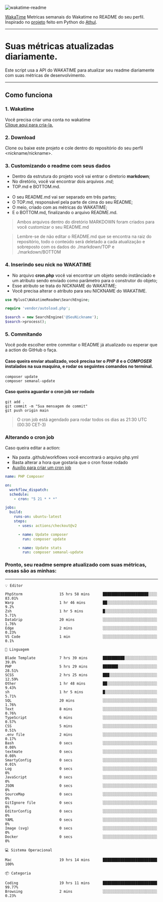 ![wakatime-readme](https://socialify.git.ci/bymatheus/wakatime-readme/image?description=1&descriptionEditable=M%C3%A9tricas%20semanais%20do%20Wakatime%20no%20seu%20README%20de%20perfil.&font=KoHo&forks=1&language=1&owner=1&pattern=Signal&stargazers=1&theme=Dark)

[WakaTime](https://wakatime.com) Metricas semanais do Wakatime no README do seu perfil. <br>
Inspirado no [projeto](https://github.com/athul/waka-readme) feito em Python do [Athul](https://github.com/athul).
___

# Suas métricas atualizadas diariamente.
Este script usa a API do WAKATIME para atualizar seu readme diariamente com suas métricas de desenvolvimento.

___

## Como funciona

### 1. Wakatime
Você precisa criar uma conta no wakatime <br>
[Clique aqui para cria-la.](https://wakatime.com) 

### 2. Download
Clone ou baixe este projeto e cole dentro do repositório do seu perfil <nickname/nickname>.

### 3. Customizando o readme com seus dados
- Dentro da estrutura do projeto você vai entrar o diretorio **markdown**;  
- No diretório, você vai encontrar dois arquivos *.md*;
- TOP.md e BOTTOM.md.
<br><br>
- O seu README.md vai ser separado em três partes; 
- O TOP.md, responsável pela parte de cima do seu README;
- O meio, criado com as métricas do WAKATIME;
- E o BOTTOM.md, finalizando o arquivo README.md.<br>

> Ambos arquivos dentro do diretório MARKDOWN foram criados para você customizar o seu README.md

> Lembre-se de não editar o README.md que se encontra na raiz do repositório, todo o conteúdo será deletado a cada atualização e sobreposto com os dados do ./markdown/TOP e ./markdown/BOTTOM

### 4. Inserindo seu nick no WAKATIME
- No arquivo **cron.php** você vai encontrar um objeto sendo instânciado e um atributo sendo enviado como parâmetro para o construtor do objeto;
- Esse atributo se trata do NICKNAME do WAKATIME;
- Você precisa alterar o atributo para seu NICKNAME do WAKATIME.

```php
use MplusC\WakatimeReadme\SearchEngine;

require 'vendor/autoload.php';

$search = new SearchEngine('@SeuNickname');
$search->process();
```

### 5. Commitando
Você pode escolher entre commitar o README já atualizado ou esperar que a action do GitHub o faça. <br>

#### Caso queira enviar atualizado, você precisa ter o *PHP 8* e o *COMPOSER* instalados na sua maquina, e rodar os seguintes comandos no terminal.
```composer
composer update
composer semanal-update 
```

#### Caso queira aguardar o cron job ser rodado 
```git 
git add .
git commit -m "Sua mensagem de commit"
git push origin main
```

>O cron job está agendado para rodar todos os dias as 21:30 UTC (00:30 CET-3) 

### Alterando o cron job
Caso queira editar a action:

- Na pasta .github/workflows você encontrará o arquivo php.yml
- Basta alterar a hora que gostaria que o cron fosse rodado
- [Auxilio para criar um cron job](https://crontab.guru)

```yml
name: PHP Composer

on:
  workflow_dispatch:
  schedule:
    - cron: "5 21 * * *"

jobs:
  build:
    runs-on: ubuntu-latest
    steps:
      - uses: actions/checkout@v2

      - name: Update composer
        run: composer update

      - name: Update stats
        run: composer semanal-update
```

### Pronto, seu readme sempre atualizado com suas métricas, essas são as minhas:

___
```text
💡 Editor

PhpStorm                 15 hrs 58 mins      █████████████████████░░░░     83.01%
Warp                     1 hr 46 mins        ██░░░░░░░░░░░░░░░░░░░░░░░       9.2%
Zsh                      1 hr 5 mins         █░░░░░░░░░░░░░░░░░░░░░░░░      5.71%
DataGrip                 20 mins             ░░░░░░░░░░░░░░░░░░░░░░░░░      1.76%
Edge                     2 mins              ░░░░░░░░░░░░░░░░░░░░░░░░░      0.23%
VS Code                  1 min               ░░░░░░░░░░░░░░░░░░░░░░░░░       0.1%
```
```text
💬 Linguagem

Blade Template           7 hrs 39 mins       ██████████░░░░░░░░░░░░░░░      39.8%
PHP                      5 hrs 29 mins       ███████░░░░░░░░░░░░░░░░░░     28.51%
SCSS                     2 hrs 25 mins       ███░░░░░░░░░░░░░░░░░░░░░░     12.59%
Other                    1 hr 48 mins        ██░░░░░░░░░░░░░░░░░░░░░░░      9.43%
sh                       1 hr 5 mins         █░░░░░░░░░░░░░░░░░░░░░░░░      5.71%
SQL                      20 mins             ░░░░░░░░░░░░░░░░░░░░░░░░░      1.76%
Text                     8 mins              ░░░░░░░░░░░░░░░░░░░░░░░░░      0.76%
TypeScript               6 mins              ░░░░░░░░░░░░░░░░░░░░░░░░░      0.57%
CSS                      5 mins              ░░░░░░░░░░░░░░░░░░░░░░░░░      0.51%
.env file                2 mins              ░░░░░░░░░░░░░░░░░░░░░░░░░      0.17%
Bash                     0 secs              ░░░░░░░░░░░░░░░░░░░░░░░░░      0.08%
textmate                 0 secs              ░░░░░░░░░░░░░░░░░░░░░░░░░      0.08%
SmartyConfig             0 secs              ░░░░░░░░░░░░░░░░░░░░░░░░░      0.01%
Log                      0 secs              ░░░░░░░░░░░░░░░░░░░░░░░░░         0%
JavaScript               0 secs              ░░░░░░░░░░░░░░░░░░░░░░░░░         0%
JSON                     0 secs              ░░░░░░░░░░░░░░░░░░░░░░░░░         0%
SourceMap                0 secs              ░░░░░░░░░░░░░░░░░░░░░░░░░         0%
GitIgnore file           0 secs              ░░░░░░░░░░░░░░░░░░░░░░░░░         0%
EditorConfig             0 secs              ░░░░░░░░░░░░░░░░░░░░░░░░░         0%
YAML                     0 secs              ░░░░░░░░░░░░░░░░░░░░░░░░░         0%
Image (svg)              0 secs              ░░░░░░░░░░░░░░░░░░░░░░░░░         0%
Docker                   0 secs              ░░░░░░░░░░░░░░░░░░░░░░░░░         0%
```
```text
💻 Sistema Operacional

Mac                      19 hrs 14 mins      █████████████████████████       100%
```
```text
📦 Categoria

Coding                   19 hrs 11 mins      █████████████████████████     99.77%
Browsing                 2 mins              ░░░░░░░░░░░░░░░░░░░░░░░░░      0.23%
```
